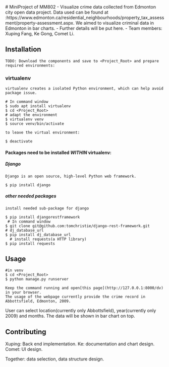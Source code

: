 <snippet>
  <content>
# MiniProject of MM802
 - Visualize crime data collected from Edmonton city open data project. Data used can be found at :https://www.edmonton.ca/residential_neighbourhoods/property_tax_assessment/property-assessment.aspx. We aimed to visualize criminal data in Edmonton in bar charts.
 - Further details will be put here.
 - Team members: Xuping Fang, Ke Gong, Comet Li.
 
## Installation
    TODO: Download the components and save to <Project_Root> and prepare required environments:

### virtualenv
    virtualenv creates a isolated Python environment, which can help avoid package issue.
  ```make
  # In command window
  $ sudo apt install virtualenv
  $ cd <Project_Root>
  # adapt the environment
  $ virtualenv venv
  $ source venv/bin/activate
  ```
    to leave the virtual environment:
  ```make
  $ deactivate
  ```
  
#### Packages need to be installed *WITHIN* virtualenv:
##### Django
    Django is an open source, high-level Python web framework.
  ```make
  $ pip install django
  ```

##### other needed packages
    install needed sub-package for django
  ```make
  $ pip install djangorestframework
   # In command window
  $ git clone git@github.com:tomchristie/django-rest-framework.git
  # dj_database_url
  $ pip install dj_database_url
    # install requests(a HTTP library)
  $ pip install requests
  ```

## Usage
  ```make
  #in venv
  $ cd <Project_Root>
  $ python manage.py runserver
  ```
  
    Keep the command running and open[this page](http://127.0.0.1:8000/dv) in your browser.
    The usage of the webpage currently provide the crime record in Abbottsfield, Edmonton, 2009.
User can select location(currently only Abbottsfield), year(currently only 2009) and months. The data will be shown in bar chart on top.

## Contributing

Xuping: Back end implementation.
Ke: documentation and chart design.
Comet: UI design.

Together: data selection, data structure design.

</content>
  <tabTrigger></tabTrigger>
</snippet>
